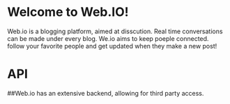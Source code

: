 # Welcome to Web.IO!
Web.io is a blogging platform, aimed at disscution. Real time conversations can be made under every blog.
We.io aims to keep poeple connected. follow your favorite people and get updated when they make a new post!

# API
##Web.io has an extensive backend, allowing for third party access.
